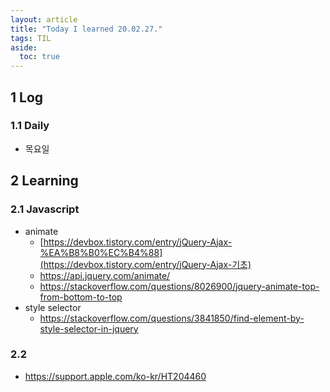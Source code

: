 ```yaml
---
layout: article
title: "Today I learned 20.02.27."
tags: TIL
aside:
  toc: true
---
```


## 1 Log

### 1.1 Daily

- 목요일




## 2 Learning

### 2.1 Javascript

- animate
  - [https://devbox.tistory.com/entry/jQuery-Ajax-%EA%B8%B0%EC%B4%88](https://devbox.tistory.com/entry/jQuery-Ajax-기초)
  - https://api.jquery.com/animate/
  - https://stackoverflow.com/questions/8026900/jquery-animate-top-from-bottom-to-top
- style selector
  - https://stackoverflow.com/questions/3841850/find-element-by-style-selector-in-jquery


### 2.2 

- https://support.apple.com/ko-kr/HT204460